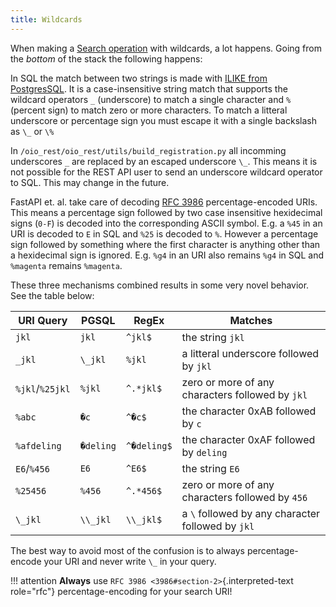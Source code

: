 ```yaml
---
title: Wildcards
---
```


When making a [Search operation](../user/api/search.md#search-operation) with
wildcards, a lot happens. Going from the *bottom* of the stack the
following happens:

In SQL the match between two strings is made with [ILIKE from
PostgresSQL](https://www.postgresql.org/docs/11.7/functions-matching.html#FUNCTIONS-LIKE).
It is a case-insensitive string match that supports the wildcard
operators `_` (underscore) to match a single character and `%` (percent
sign) to match zero or more characters. To match a litteral underscore
or percentage sign you must escape it with a single backslash as `\_` or
`\%`

In `/oio_rest/oio_rest/utils/build_registration.py` all incomming underscores `_` are 
replaced by an escaped underscore `\_`. This means it is not possible for the REST API 
user to send an underscore wildcard operator to SQL. This may change in the future.

FastAPI et. al. take care of decoding
[RFC 3986](https://datatracker.ietf.org/doc/html/rfc3986.html#section-2) 
percentage-encoded URIs. This means a percentage sign followed by two
case insensitive hexidecimal signs (`0-F`) is decoded into the
corresponding ASCII symbol. E.g. a `%45` in an URI is decoded to `E` in
SQL and `%25` is decoded to `%`. However a percentage sign followed by
something where the first character is anything other than a hexidecimal
sign is ignored. E.g. `%g4` in an URI also remains `%g4` in SQL and
`%magenta` remains `%magenta`.

These three mechanisms combined results in some very novel behavior. See
the table below:

| URI Query       | PGSQL     | RegEx       | Matches |
| --------------- | --------- | ----------- | ------------------------------------------------- |
| `jkl`           | `jkl`     | `^jkl$`     | the string `jkl`                                  |
| `_jkl`          | `\_jkl`   | `%jkl`      | a litteral underscore followed by `jkl`           |
| `%jkl`/`%25jkl` | `%jkl`    | `^.*jkl$`   | zero or more of any characters followed by `jkl`  |
| `%abc`          | `�c`      | `^�c$`      | the character 0xAB followed by `c`                |
| `%afdeling`     | `�deling` | `^�deling$` | the character 0xAF followed by `deling`           |
| `E6`/`%456`     | `E6`      | `^E6$`      | the string `E6`                                   |
| `%25456`        | `%456`    | `^.*456$`   | zero or more of any characters followed by `456`  |
| `\_jkl`         | `\\_jkl`  | `\\_jkl$`   | a `\` followed by any character followed by `jkl` |


The best way to avoid most of the confusion is to always
percentage-encode your URI and never write `\_` in your query.

!!! attention
    **Always** use `RFC 3986 <3986#section-2>`{.interpreted-text role="rfc"}
    percentage-encoding for your search URI!